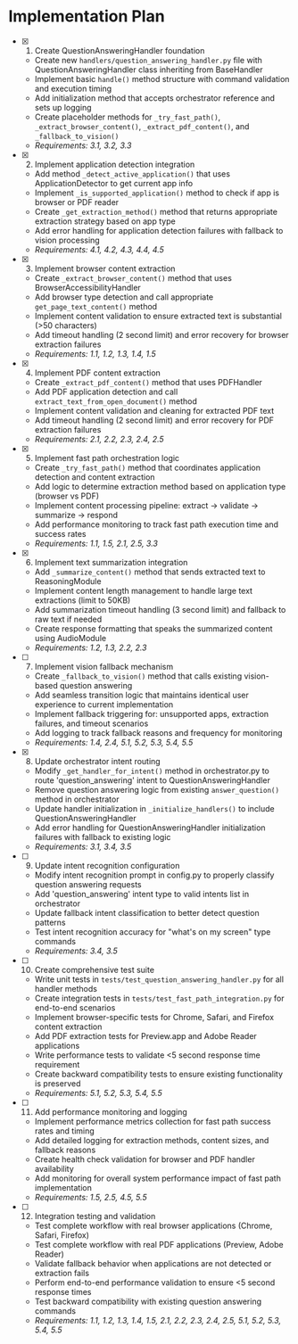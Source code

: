 # Implementation Plan

- [x] 1. Create QuestionAnsweringHandler foundation

  - Create new `handlers/question_answering_handler.py` file with QuestionAnsweringHandler class inheriting from BaseHandler
  - Implement basic `handle()` method structure with command validation and execution timing
  - Add initialization method that accepts orchestrator reference and sets up logging
  - Create placeholder methods for `_try_fast_path()`, `_extract_browser_content()`, `_extract_pdf_content()`, and `_fallback_to_vision()`
  - _Requirements: 3.1, 3.2, 3.3_

- [x] 2. Implement application detection integration

  - Add method `_detect_active_application()` that uses ApplicationDetector to get current app info
  - Implement `_is_supported_application()` method to check if app is browser or PDF reader
  - Create `_get_extraction_method()` method that returns appropriate extraction strategy based on app type
  - Add error handling for application detection failures with fallback to vision processing
  - _Requirements: 4.1, 4.2, 4.3, 4.4, 4.5_

- [x] 3. Implement browser content extraction

  - Create `_extract_browser_content()` method that uses BrowserAccessibilityHandler
  - Add browser type detection and call appropriate `get_page_text_content()` method
  - Implement content validation to ensure extracted text is substantial (>50 characters)
  - Add timeout handling (2 second limit) and error recovery for browser extraction failures
  - _Requirements: 1.1, 1.2, 1.3, 1.4, 1.5_

- [x] 4. Implement PDF content extraction

  - Create `_extract_pdf_content()` method that uses PDFHandler
  - Add PDF application detection and call `extract_text_from_open_document()` method
  - Implement content validation and cleaning for extracted PDF text
  - Add timeout handling (2 second limit) and error recovery for PDF extraction failures
  - _Requirements: 2.1, 2.2, 2.3, 2.4, 2.5_

- [x] 5. Implement fast path orchestration logic

  - Create `_try_fast_path()` method that coordinates application detection and content extraction
  - Add logic to determine extraction method based on application type (browser vs PDF)
  - Implement content processing pipeline: extract → validate → summarize → respond
  - Add performance monitoring to track fast path execution time and success rates
  - _Requirements: 1.1, 1.5, 2.1, 2.5, 3.3_

- [x] 6. Implement text summarization integration

  - Add `_summarize_content()` method that sends extracted text to ReasoningModule
  - Implement content length management to handle large text extractions (limit to 50KB)
  - Add summarization timeout handling (3 second limit) and fallback to raw text if needed
  - Create response formatting that speaks the summarized content using AudioModule
  - _Requirements: 1.2, 1.3, 2.2, 2.3_

- [ ] 7. Implement vision fallback mechanism

  - Create `_fallback_to_vision()` method that calls existing vision-based question answering
  - Add seamless transition logic that maintains identical user experience to current implementation
  - Implement fallback triggering for: unsupported apps, extraction failures, and timeout scenarios
  - Add logging to track fallback reasons and frequency for monitoring
  - _Requirements: 1.4, 2.4, 5.1, 5.2, 5.3, 5.4, 5.5_

- [x] 8. Update orchestrator intent routing

  - Modify `_get_handler_for_intent()` method in orchestrator.py to route 'question_answering' intent to QuestionAnsweringHandler
  - Remove question answering logic from existing `answer_question()` method in orchestrator
  - Update handler initialization in `_initialize_handlers()` to include QuestionAnsweringHandler
  - Add error handling for QuestionAnsweringHandler initialization failures with fallback to existing logic
  - _Requirements: 3.1, 3.4, 3.5_

- [ ] 9. Update intent recognition configuration

  - Modify intent recognition prompt in config.py to properly classify question answering requests
  - Add 'question_answering' intent type to valid intents list in orchestrator
  - Update fallback intent classification to better detect question patterns
  - Test intent recognition accuracy for "what's on my screen" type commands
  - _Requirements: 3.4, 3.5_

- [ ] 10. Create comprehensive test suite

  - Write unit tests in `tests/test_question_answering_handler.py` for all handler methods
  - Create integration tests in `tests/test_fast_path_integration.py` for end-to-end scenarios
  - Implement browser-specific tests for Chrome, Safari, and Firefox content extraction
  - Add PDF extraction tests for Preview.app and Adobe Reader applications
  - Write performance tests to validate <5 second response time requirement
  - Create backward compatibility tests to ensure existing functionality is preserved
  - _Requirements: 5.1, 5.2, 5.3, 5.4, 5.5_

- [ ] 11. Add performance monitoring and logging

  - Implement performance metrics collection for fast path success rates and timing
  - Add detailed logging for extraction methods, content sizes, and fallback reasons
  - Create health check validation for browser and PDF handler availability
  - Add monitoring for overall system performance impact of fast path implementation
  - _Requirements: 1.5, 2.5, 4.5, 5.5_

- [ ] 12. Integration testing and validation
  - Test complete workflow with real browser applications (Chrome, Safari, Firefox)
  - Test complete workflow with real PDF applications (Preview, Adobe Reader)
  - Validate fallback behavior when applications are not detected or extraction fails
  - Perform end-to-end performance validation to ensure <5 second response times
  - Test backward compatibility with existing question answering commands
  - _Requirements: 1.1, 1.2, 1.3, 1.4, 1.5, 2.1, 2.2, 2.3, 2.4, 2.5, 5.1, 5.2, 5.3, 5.4, 5.5_
